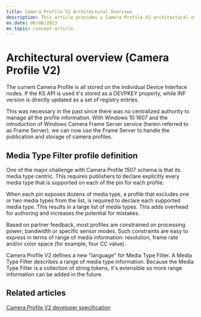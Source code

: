 ```yaml
---
title: Camera Profile V2 Architectural Overview
description: This article provides a Camera Profile V2 architectural overview.
ms.date: 06/08/2023
ms.topic: concept-article
---
```


# Architectural overview (Camera Profile V2)

The current Camera Profile is all stored on the individual Device Interface nodes. If the KS API is used it's stored as a DEVPKEY property, while INF version is directly updated as a set of registry entries.

This was necessary in the past since there was no centralized authority to manage all the profile information. With Windows 10 1607 and the introduction of Windows Camera Frame Server service (herein referred to as Frame Server), we can now use the Frame Server to handle the publication and storage of camera profiles.

## Media Type Filter profile definition

One of the major challenge with Camera Profile 1507 schema is that its media type centric. This requires publishers to declare explicitly every media type that is supported on each of the pin for each profile.

When each pin exposes dozens of media type, a profile that excludes one or two media types from the list, is required to declare each supported media type. This results in a large list of media types. This adds overhead for authoring and increases the potential for mistakes.

Based on partner feedback, most profiles are constrained on processing power; bandwidth or specific sensor modes. Such constraints are easy to express in terms of range of media information: resolution, frame rate and/or color space (for example, four CC value).

Camera Profile V2 defines a new "language" for Media Type Filter. A Media Type Filter describes a range of media type information. Because the Media Type Filter is a collection of string tokens, it's extensible so more range information can be added in the future.

## Related articles

[Camera Profile V2 developer specification](camera-profile-v2-specification.md)
